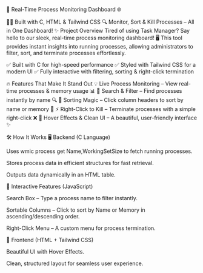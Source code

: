 🚀 Real-Time Process Monitoring Dashboard 🌐

👨‍💻 Built with C, HTML & Tailwind CSS
🔍 Monitor, Sort & Kill Processes – All in One Dashboard!
✨ Project Overview
Tired of using Task Manager? Say hello to our sleek, real-time process monitoring dashboard! 🖥️ This tool provides instant insights into running processes, allowing administrators to filter, sort, and terminate processes effortlessly.

✅ Built with C for high-speed performance
✅ Styled with Tailwind CSS for a modern UI
✅ Fully interactive with filtering, sorting & right-click termination

🔥 Features That Make It Stand Out
💡 Live Process Monitoring – View real-time processes & memory usage 📊
🔎 Search & Filter – Find processes instantly by name 🔍
📌 Sorting Magic – Click column headers to sort by name or memory 🔢
⚡ Right-Click to Kill – Terminate processes with a simple right-click ❌
🎨 Hover Effects & Clean UI – A beautiful, user-friendly interface ✨

🛠 How It Works
🖥 Backend (C Language)

Uses wmic process get Name,WorkingSetSize to fetch running processes.

Stores process data in efficient structures for fast retrieval.

Outputs data dynamically in an HTML table.

🎯 Interactive Features (JavaScript)

Search Box – Type a process name to filter instantly.

Sortable Columns – Click to sort by Name or Memory in ascending/descending order.

Right-Click Menu – A custom menu for process termination.

🎨 Frontend (HTML + Tailwind CSS)

Beautiful UI with Hover Effects.

Clean, structured layout for seamless user experience.
